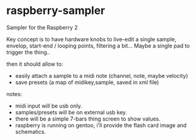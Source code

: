 # raspberry-sampler
Sampler for the Raspberry 2

Key concept is to have hardware knobs to live-edit a single sample,
envelop, start-end / looping points, filtering a bit...
Maybe a single pad to trigger the thing..

then it should allow to:
- easily attach a sample to a midi note (channel, note, maybe velocity)
- save presets (a map of midikey,sample, saved in xml file)

notes:
- midi input will be usb only.
- samples/presets will be on external usb key.
- there will be a simple 7-bars thing screen to show values.
- raspberry is running on gentoo, i'll provide the flash card image and schematics.

